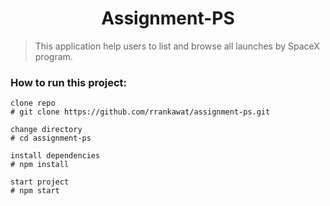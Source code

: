 <h1  align="center">Assignment-PS</h1>

> This application help users to list and browse all launches by SpaceX program.

### How to run this project:

    clone repo
    # git clone https://github.com/rrankawat/assignment-ps.git

    change directory
    # cd assignment-ps

    install dependencies
    # npm install

    start project
    # npm start
